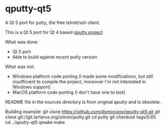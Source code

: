 # qputty-qt5
A Qt 5 port for putty, the free telnet/ssh client.

This is a Qt 5 port for Qt 4 based [qputty project](http://sourceforge.net/projects/qputty/)

What was done:
- Qt 5 port
- Able to build against recent putty version

What was not:
- Windows platform code porting (I made some modifications, but still insufficient to compile the project, moreover I'm not interested in Windows support)
- MacOS platform code porting (I don't have one to test)

README file in the sources directory is from original qputty and is obsolete.

Building example:
git clone https://github.com/dsmorozov/qputty-qt5.git
git clone git://git.tartarus.org/simon/putty.git
cd putty
git checkout tags/0.65
cd ../qputty-qt5
qmake
make
